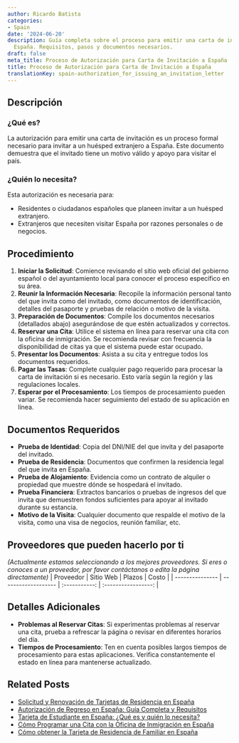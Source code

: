 ```yaml
---
author: Ricardo Batista
categories:
- Spain
date: '2024-06-20'
description: Guía completa sobre el proceso para emitir una carta de invitación en
  España. Requisitos, pasos y documentos necesarios.
draft: false
meta_title: Proceso de Autorización para Carta de Invitación a España
title: Proceso de Autorización para Carta de Invitación a España
translationKey: spain-authorization_for_issuing_an_invitation_letter
---
```



## Descripción
### ¿Qué es?
La autorización para emitir una carta de invitación es un proceso formal necesario para invitar a un huésped extranjero a España. Este documento demuestra que el invitado tiene un motivo válido y apoyo para visitar el país.

### ¿Quién lo necesita?
Esta autorización es necesaria para:
- Residentes o ciudadanos españoles que planeen invitar a un huésped extranjero.
- Extranjeros que necesiten visitar España por razones personales o de negocios.

## Procedimiento
1. **Iniciar la Solicitud**: Comience revisando el sitio web oficial del gobierno español o del ayuntamiento local para conocer el proceso específico en su área.
2. **Reunir la Información Necesaria**: Recopile la información personal tanto del que invita como del invitado, como documentos de identificación, detalles del pasaporte y pruebas de relación o motivo de la visita.
3. **Preparación de Documentos**: Compile los documentos necesarios (detallados abajo) asegurándose de que estén actualizados y correctos.
4. **Reservar una Cita**: Utilice el sistema en línea para reservar una cita con la oficina de inmigración. Se recomienda revisar con frecuencia la disponibilidad de citas ya que el sistema puede estar ocupado.
5. **Presentar los Documentos**: Asista a su cita y entregue todos los documentos requeridos.
6. **Pagar las Tasas**: Complete cualquier pago requerido para procesar la carta de invitación si es necesario. Esto varía según la región y las regulaciones locales.
7. **Esperar por el Procesamiento**: Los tiempos de procesamiento pueden variar. Se recomienda hacer seguimiento del estado de su aplicación en línea.

## Documentos Requeridos
- **Prueba de Identidad**: Copia del DNI/NIE del que invita y del pasaporte del invitado.
- **Prueba de Residencia**: Documentos que confirmen la residencia legal del que invita en España.
- **Prueba de Alojamiento**: Evidencia como un contrato de alquiler o propiedad que muestre dónde se hospedará el invitado.
- **Prueba Financiera**: Extractos bancarios o pruebas de ingresos del que invita que demuestren fondos suficientes para apoyar al invitado durante su estancia.
- **Motivo de la Visita**: Cualquier documento que respalde el motivo de la visita, como una visa de negocios, reunión familiar, etc.

## Proveedores que pueden hacerlo por ti
_(Actualmente estamos seleccionando a los mejores proveedores. Si eres o conoces a un proveedor, por favor contáctanos o edita la página directamente)_
| Proveedor       |      Sitio Web      |     Plazos    |        Costo        |
| --------------- | ------------------- | :-----------: | :-----------------: |

## Detalles Adicionales
- **Problemas al Reservar Citas**: Si experimentas problemas al reservar una cita, prueba a refrescar la página o revisar en diferentes horarios del día.
- **Tiempos de Procesamiento**: Ten en cuenta posibles largos tiempos de procesamiento para estas aplicaciones. Verifica constantemente el estado en línea para mantenerse actualizado.


## Related Posts

- [Solicitud y Renovación de Tarjetas de Residencia en España](https://tramitit.com/es/guides/spain/tarjeta_inicial_o_renovación_residencia_o_residencia_y_trabajo/)
- [Autorización de Regreso en España: Guía Completa y Requisitos](https://tramitit.com/es/guides/spain/autorización_de_regreso/)
- [Tarjeta de Estudiante en España: ¿Qué es y quién lo necesita?](https://tramitit.com/es/guides/spain/tarjeta_de_estudiantes_para_extranjeros_inicial_o_renovación/)
- [Cómo Programar una Cita con la Oficina de Inmigración en España](https://tramitit.com/es/guides/spain/solicitud_de_cita_previa_en_extranjeria/)
- [Cómo obtener la Tarjeta de Residencia de Familiar en España](https://tramitit.com/es/guides/spain/tarjeta_de_residencia_de_familiar_de_ciudadano_de_la_unión_europea/)